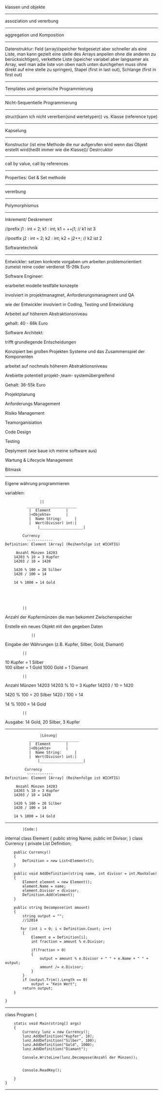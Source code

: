 
klassen und objekte

_______________________________________________________________________

assoziation und vererbung

_______________________________________________________________________

aggregation und Komposition

_______________________________________________________________________

Datenstruktur: Feld (array)(speicher festgesetzt aber schneller als eine Liste, man kann gezielt eine stelle des Arrays anpeilen ohne die anderen zu berücksichtigen), 
verkettete Liste (speicher variabel aber langsamer als Array, weil man adie liste von oben nach unten durchgehen muss ohne direkt auf eine stelle zu springen),
Stapel (first in last out), Schlange (first in first out)

_______________________________________________________________________

Templates und generische Programmierung

_______________________________________________________________________

Nicht-Sequentielle Programmierung

_______________________________________________________________________

struct(kann ich nicht vererben(sind wertetypen)) vs. Klasse (reference type)

_______________________________________________________________________

Kapselung

_______________________________________________________________________

Konstructor (ist eine Methode die nur aufgerufen wird wenn das Objekt erstellt wird(heißt immer wie die Klasse))/ Destrcuktor

_______________________________________________________________________

call by value, call by references

_______________________________________________________________________

Properties: Get & Set methode

_______________________________________________________________________

vererbung

_______________________________________________________________________

Polymorphismus

_______________________________________________________________________

Inkrement/ Deskrement 

//prefix 
j1 : int = 2;
k1 : int;
k1 = ++j1;          // k1 ist 3

//postfix
j2 : int = 2;
k2 : int;
k2 = j2++;          // k2 ist 2


Softwaretechnik
_______________________________________________________________________

Entwickler: 
setzen konkrete vorgaben um
arbeiten problemorientiert
zumeist reine coder 
verdienst 15-26k Euro

Software Engineer:

erarbeitet modelle testfälle konzepte

involviert in projektmanagmet, Anforderungsmanagment und QA

wie der Entwickler involviert in Coding, Testing und Entwicklung

Arbeitet auf höherem Abstraktionsniveau

gehalt: 40 - 66k Euro

Software Architekt:

trifft grundlegende Entscheidungen

Konzipiert bei großen Projekten Systeme und das Zusammenspiel der Komponenten

arbeitet auf nochmals höherem Abstraktionsniveau

Arebiette potentiell projekt-,team- systemübergreifend

Gehalt: 36-55k Euro


Projektplanung

Anforderungs Management

Risiko Management

Teamorganisiation

Code Design

Testing

Deplyment (wie baue ich meine software aus)

Wartung & Lifecycle Management 


Bitmask

_______________________________________________________________________

Eigene währung programmieren

variablen: 

		          	||
		      _______________________
		       |  Element	    |
		       |<Objekte> 	    |
		       |  Name String:      |
		       |  Wert(Divisor) int:|
          	       |____________________|

			Currency
		      ------------
	Definition: Element [Array] (Reihenfolge ist WICHTIG)
			
		 Anzahl Münzen 14203
		14203 % 10 = 3 Kupfer
		14203 / 10 = 1420

		1420 % 100 = 20 Silber
		1420 / 100 = 14

		14 % 1000 = 14 Gold
			
			



			||

Anzahl der Kupfermünzen die man bekommt
Zwischenspeicher

Erstelle ein neues Objekt mit den gegeben Daten



      			||

Eingabe der Währungen (z.B. Kupfer, Silber, Gold, Diamant) 

			||

10   Kupfer = 1 Silber 	
100  silber = 1 Gold
1000 Gold   = 1 Diamant	

			||

Anzahl Münzen 14203
14203 % 10 = 3 Kupfer
14203 / 10 = 1420

1420 % 100 = 20 Silber
1420 / 100 = 14

14 % 1000 = 14 Gold


			||

Ausgabe: 14 Gold, 20 Silber, 3 Kupfer

_______________________________________________________________________

		        	|Lösung|
		       _______________________
		       |  Element	    |
		       |<Objekte> 	    |
		       |  Name String:      |
		       |  Wert(Divisor) int:|
           	       |____________________|

			 Currency
		      ------------
	Definition: Element [Array] (Reihenfolge ist WICHTIG)
			
		 Anzahl Münzen 14203
		14203 % 10 = 3 Kupfer
		14203 / 10 = 1420

		1420 % 100 = 20 Silber
		1420 / 100 = 14

		14 % 1000 = 14 Gold

_______________________________________________________________________

			
			|Code:|

internal class Element
    {
        public string Name;
        public int Divisor;
    }
    class Currency 
    {
        private List<Element> Definition;
        
        public Currency()
        {
            Definition = new List<Element>();
        }

        public void AddDefinition(string name, int divisor = int.MaxValue)
        {
            Element element = new Element();
            element.Name = name;
            element.Divisor = divisor;
            Definition.Add(element);
        }

        public string Decompose(int amount)
        {
            string output = "";
            //12014

           for (int i = 0; i < Definition.Count; i++)
            {
                Element e = Definition[i];
                int fraction = amount % e.Divisor;

                if(fraction > 0)
                {
                    output = amount % e.Divisor + " " + e.Name + " " + output;
                    amount /= e.Divisor;
                }
            }
            if (output.Trim().Length == 0)
                output = "Kein Wert";
            return output;
        }

    }

_______________________________________________________________________

 class Program
    {
       

        static void Main(string[] args)
        {
            Currency lunz = new Currency();
            lunz.AddDefinition("Kupfer", 10);
            lunz.AddDefinition("Silber", 100);
            lunz.AddDefinition("Gold", 1000);
            lunz.AddDefinition("Diamant");

            Console.WriteLine(lunz.Decompose(Anzahl der Münzen));


            Console.ReadKey();

        }
    }
_______________________________________________________________________
